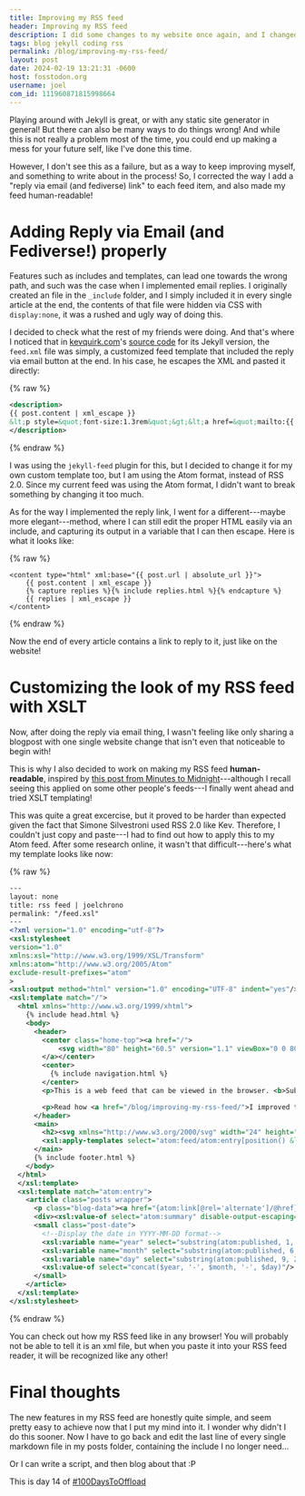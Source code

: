 ```yaml
---
title: Improving my RSS feed
header: Improving my RSS feed
description: I did some changes to my website once again, and I changed the way my RSS feed works!
tags: blog jekyll coding rss
permalink: /blog/improving-my-rss-feed/
layout: post
date: 2024-02-19 13:21:31 -0600
host: fosstodon.org
username: joel
com_id: 111960871815998664
---
```


Playing around with Jekyll is great, or with any static site generator in general! But there can also be many ways to do things wrong! And while this is not really a problem most of the time, you could end up making a mess for your future self, like I've done this time.

However, I don't see this as a failure, but as a way to keep improving myself, and something to write about in the process! So, I corrected the way I add a "reply via email (and fediverse) link" to each feed item, and also made my feed human-readable!

# Adding Reply via Email (and Fediverse!) properly

Features such as includes and templates, can lead one towards the wrong path, and such was the case when I implemented email replies. I originally created an file in the `_include` folder, and I simply included it in every single article at the end, the contents of that file were hidden via CSS with `display:none`, it was a rushed and ugly way of doing this.

I decided to check what the rest of my friends were doing. And that's where I noticed that in [kevquirk.com](https://kevquirk.com)'s [source code](https://github.com/kevquirk/kq-jekyll/blob/main/feed.xml) for its Jekyll version, the `feed.xml` file was simply, a customized feed template that included the reply via email button at the end. In his case, he escapes the XML and pasted it directly:

{% raw %}
```xml
<description>
{{ post.content | xml_escape }}
&lt;p style=&quot;font-size:1.3rem&quot;&gt;&lt;a href=&quot;mailto:{{ site.email | xml_escape }}?subject={{ post.title | xml_escape }}&quot;&gt;Reply to this post via email&lt;/a&gt;&lt;/p&gt;
</description>
```
{% endraw %}

I was using the `jekyll-feed` plugin for this, but I decided to change it for my own custom template too, but I am using the Atom format, instead of RSS 2.0. Since my current feed was using the Atom format, I didn't want to break something by changing it too much.

As for the way I implemented the reply link, I went for a different---maybe more elegant---method, where I can still edit the proper HTML easily via an include, and capturing its output in a variable that I can then escape. Here is what it looks like:

{% raw %}
```liquid
<content type="html" xml:base="{{ post.url | absolute_url }}">
    {{ post.content | xml_escape }}
    {% capture replies %}{% include replies.html %}{% endcapture %}
    {{ replies | xml_escape }}
</content>
```
{% endraw %}

Now the end of every article contains a link to reply to it, just like on the website!

# Customizing the look of my RSS feed with XSLT

Now, after doing the reply via email thing, I wasn't feeling like only sharing a blogpost with one single website change that isn't even that noticeable to begin with!

This is why I also decided to work on making my RSS feed __human-readable__, inspired by [this post from Minutes to Midnight](https://minutestomidnight.co.uk/blog/build-a-human-readable-rss-with-jekyll/)---although I recall seeing this applied on some other people's feeds---I finally went ahead and tried XSLT templating!

This was quite a great excercise, but it proved to be harder than expected given the fact that Simone Silvestroni used RSS 2.0 like Kev. Therefore, I couldn't just copy and paste---I had to find out how to apply this to my Atom feed. After some research online, it wasn't that difficult---here's what my template looks like now:

{% raw %}
```xml
---
layout: none
title: rss feed | joelchrono
permalink: "/feed.xsl"
---
<?xml version="1.0" encoding="utf-8"?>
<xsl:stylesheet 
version="1.0" 
xmlns:xsl="http://www.w3.org/1999/XSL/Transform"
xmlns:atom="http://www.w3.org/2005/Atom"
exclude-result-prefixes="atom"
>
<xsl:output method="html" version="1.0" encoding="UTF-8" indent="yes"/>
<xsl:template match="/">
  <html xmlns="http://www.w3.org/1999/xhtml">
    {% include head.html %}
    <body>
      <header>
        <center class="home-top"><a href="/">
            <svg width="80" height="60.5" version="1.1" viewBox="0 0 80 60.5" xmlns="http://www.w3.org/2000/svg"><g transform="matrix(1.76 0 0 1.76 -2.4 -12.1)"><g fill="#a9b1d6"><path d="m36.9 6.84-0.79 4.5 2.77-0.913z"/><path d="m33.2 7.73 0.288 4.14 2.66-0.523z"/><path d="m29.9 9.46 1.1 4.2 2.5-1.79z"/><path d="m27.1 11.7 1.75 4.28 2.13-2.32z"/><path d="m24.8 14.5 2.6 4.2 1.4-2.68z"/><path d="m23.1 17.6 3.71 3.53v-3.15z"/><path d="m39.9 9.33a15.3 15.4 0 0 0-15 12.5l4.42-0.877a1.88 1.88 0 0 1 1.91 0.77 9.69 9.74 0 0 1 9.18-6.69 9.69 9.74 0 0 1 6.22 2.27l-0.345-6.53a15.3 15.4 0 0 0-6.38-1.4zm-15.1 17.7a15.3 15.4 0 0 0 13.3 13l-1.24-6.24a9.69 9.74 0 0 1-5.74-6.45 1.88 1.88 0 0 1-1.79 0.617zm21.9 5.15a9.69 9.74 0 0 1-3.22 1.78l-1.18 5.96a15.3 15.4 0 0 0 4.05-1.2z" stop-color="#000000"/></g><g fill="#9ece6a"><g stroke-linecap="round" stroke-linejoin="round"><path d="m30.1 23.6a0.792 0.792 0 0 0-0.792 0.792 0.792 0.792 0 0 0 0.792 0.792h7.69a0.792 0.792 0 0 0 0.792-0.792 0.792 0.792 0 0 0-0.792-0.792z" color="#000000"/><path class="a" d="m29.7 26.1-8.41-1.67 8.41-1.67z" stroke="#9ece6a"/><path d="m40.2 21.2c-1.75 0-3.19 1.43-3.19 3.18s1.44 3.18 3.19 3.18 3.19-1.43 3.19-3.18-1.44-3.18-3.19-3.18zm0 1.58c0.897 0 1.61 0.706 1.61 1.59 0 0.886-0.708 1.59-1.61 1.59s-1.61-0.706-1.61-1.59c0-0.886 0.708-1.59 1.61-1.59z" color="#000000"/><path d="m40.9 32.3a0.792 0.591 0 0 1-0.792 0.591 0.792 0.591 0 0 1-0.792-0.591v-5.74a0.792 0.591 0 0 1 0.792-0.591 0.792 0.591 0 0 1 0.792 0.591z" color="#000000"/><path class="a" d="m38.5 32.2 1.67 8.41 1.67-8.41z" stroke="#9ece6a"/></g><path d="m1.36 30.2v4.89l4.93 4.89v-9.77z"/></g><path d="m6.25 40h8.35v-4.89h-8.35z" fill="#739449"/><path d="m6.35 13.6h8.2v-4.89h-8.2z" fill="#739449"/><g fill="#9ece6a"><path d="m14.5 40h0.0928l4.84-4.89h-4.93z"/><path d="m14.6 8.74v4.89h4.93z"/><path d="m14.5 13.6v21.5h4.93v-21.5h-4.89z"/></g></g></svg>
        </a></center>
        <center>
          {% include navigation.html %}
        </center>
        <p>This is a web feed that can be viewed in the browser. <b>Subscribe for free</b> by copying the URL <code> joelchrono.xyz/feed.xml </code> into your RSS reader. </p>

        <p>Read how <a href="/blog/improving-my-rss-feed/">I improved this feed, and made it <b>human-readable</b></a>.</p>
      </header>
      <main>
        <h2><svg xmlns="http://www.w3.org/2000/svg" width="24" height="24" viewBox="0 0 455.731 455.731" xml:space="preserve"> <path style="fill:#f78422" d="M0 0h455.731v455.731H0z"/> <path style="fill:#fff" d="M296.208 159.16C234.445 97.397 152.266 63.382 64.81 63.382v64.348c70.268 0 136.288 27.321 185.898 76.931 49.609 49.61 76.931 115.63 76.931 185.898h64.348c-.001-87.456-34.016-169.636-95.779-231.399z"/> <path style="fill:#fff" d="M64.143 172.273v64.348c84.881 0 153.938 69.056 153.938 153.939h64.348c0-120.364-97.922-218.287-218.286-218.287z"/> <circle style="fill:#fff" cx="109.833" cy="346.26" r="46.088"/> </svg> Latest 20 posts</h2>
        <xsl:apply-templates select="atom:feed/atom:entry[position() &lt;= 20]"/>
      </main>
      {% include footer.html %}
    </body>
  </html>
  </xsl:template>
  <xsl:template match="atom:entry">
    <article class="posts wrapper">
      <p class="blog-data"><a href="{atom:link[@rel='alternate']/@href}"><b><xsl:value-of select="atom:title"/></b></a></p>
      <div><xsl:value-of select="atom:summary" disable-output-escaping="yes" /></div>
      <small class="post-date">
        <!--Display the date in YYYY-MM-DD format-->
        <xsl:variable name="year" select="substring(atom:published, 1, 4)"/>
        <xsl:variable name="month" select="substring(atom:published, 6, 2)"/>
        <xsl:variable name="day" select="substring(atom:published, 9, 2)"/>
        <xsl:value-of select="concat($year, '-', $month, '-', $day)"/>
      </small>
    </article>
  </xsl:template>
</xsl:stylesheet>
```
{% endraw %}

You can check out how my RSS feed like in any browser! You will probably not be able to tell it is an xml file, but when you paste it into your RSS feed reader, it will be recognized like any other!

# Final thoughts

The new features in my RSS feed are honestly quite simple, and seem pretty easy to achieve now that I put my mind into it. I wonder why didn't I do this sooner. Now I have to go back and edit the last line of every single markdown file in my posts folder, containing the include I no longer need...

Or I can write a script, and then blog about that :P

This is day 14 of [#100DaysToOffload](https://100daystooffload.com)
